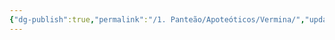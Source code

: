 ```yaml
---
{"dg-publish":true,"permalink":"/1. Panteão/Apoteóticos/Vermina/","updated":"2025-06-15T19:40:06.586-03:00"}
---
```


